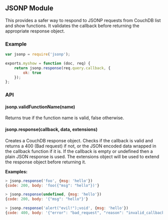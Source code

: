## JSONP Module

This provides a safer way to respond to JSONP requests from CouchDB list and show
functions. It validates the callback before returning the appropriate response
object.


### Example

```javascript
var jsonp = require('jsonp');

exports.myshow = function (doc, req) {
    return jsonp.response(req.query.callback, {
        ok: true
    });
};
```


### API


#### jsonp.validFunctionName(name)

Returns true if the function name is valid, false otherwise.


#### jsonp.response(callback, data, extensions)

Creates a CouchDB response object. Checks if the callback is valid and
returns a 400 (Bad request) if not, or the JSON encoded data wrapped in the
callback function if it is. If the callback is empty or undefined then a
plain JSON response is used. The extensions object will be used to extend
the response object before returning it.

__Examples:__

```javascript
> jsonp.response('foo', {msg: 'hello'})
{code: 200, body: 'foo({"msg": "hello"})'}

> jsonp.response(undefined, {msg: 'hello'})
{code: 200, body: '{"msg": "hello"}'}

> jsonp.response('alert("evil!");void', {msg: 'hello'})
{code: 400, body: '{"error": "bad_request", "reason": "invalid_callback"}'}
```

